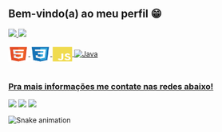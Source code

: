 ## Bem-vindo(a) ao meu perfil 😁

 <div>
   <a href="https://github.com/Lukas3570">
   <img height="180em" src="https://github-readme-stats.vercel.app/api?username=Lukas3570&show_icons=true&theme=tokyonight&include_all_commits=true&count_private=true"/>
   <img height="180em" src="https://github-readme-stats.vercel.app/api/top-langs/?username=Lukas3570&layout=compact&langs_count=6&theme=tokyonight"/>

</div>
<div style="display: inline_block"><br>
  <img align="center" alt="HTML" height="30" width="40" src="https://raw.githubusercontent.com/devicons/devicon/master/icons/html5/html5-original.svg">
  <img align="center" alt="CSS" height="30" width="40" src="https://raw.githubusercontent.com/devicons/devicon/master/icons/css3/css3-original.svg">
  <img align="center" alt="Js" height="30" width="40" src="https://raw.githubusercontent.com/devicons/devicon/master/icons/javascript/javascript-plain.svg">
  <img align="center" alt="Java" height="30" width="40" src="https://cdn.jsdelivr.net/gh/devicons/devicon@v2.15.1/devicon.min.css">


</div>
 
 <br>
 
  ### Pra mais informações me contate nas redes abaixo!
 
<div> 
  <a href="https://www.instagram.com/lucasemanuel3570/" target="_blank"><img src="https://img.shields.io/badge/-Instagram-%23E4405F?style=for-the-badge&logo=instagram&logoColor=white" target="_blank"></a>
  <a href="https://www.linkedin.com/in/lucas-emanuel-6055a11a4/" target="_blank"><img src="https://img.shields.io/badge/-LinkedIn-%230077B5?style=for-the-badge&logo=linkedin&logoColor=white" target="_blank"></a> 
  <a href = "mailto:leg.mendes2002@gmail.com"><img src="https://img.shields.io/badge/-Gmail-%23333?style=for-the-badge&logo=gmail&logoColor=white" target="_blank"></a>
 <link rel="stylesheet" href="https://cdn.jsdelivr.net/gh/devicons/devicon@v2.15.1/devicon.min.css">

  
 
  ![Snake animation](https://github.com/Lukas3570/Lukas3570/blob/output/github-contribution-grid-snake.svg)

</div>
